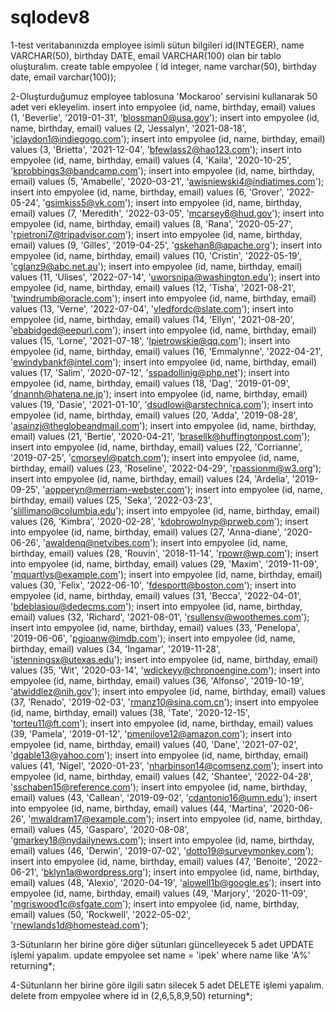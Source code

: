 # sqlodev8

1-test veritabanınızda employee isimli sütun bilgileri id(INTEGER), name VARCHAR(50), birthday DATE, email VARCHAR(100) olan bir tablo oluşturalım.
create table empyolee (
    id integer,
    name varchar(50), 
    birthday date, 
    email varchar(100));

2-Oluşturduğumuz employee tablosuna 'Mockaroo' servisini kullanarak 50 adet veri ekleyelim.
insert into empyolee (id, name, birthday, email) values (1, 'Beverlie', '2019-01-31', 'blossman0@usa.gov');
insert into empyolee (id, name, birthday, email) values (2, 'Jessalyn', '2021-08-18', 'jclaydon1@indiegogo.com');
insert into empyolee (id, name, birthday, email) values (3, 'Brietta', '2021-12-04', 'bfewlass2@hao123.com');
insert into empyolee (id, name, birthday, email) values (4, 'Kaila', '2020-10-25', 'kprobbings3@bandcamp.com');
insert into empyolee (id, name, birthday, email) values (5, 'Amabelle', '2020-03-21', 'awisniewski4@indiatimes.com');
insert into empyolee (id, name, birthday, email) values (6, 'Grover', '2022-05-24', 'gsimkiss5@vk.com');
insert into empyolee (id, name, birthday, email) values (7, 'Meredith', '2022-03-05', 'mcarsey6@hud.gov');
insert into empyolee (id, name, birthday, email) values (8, 'Rana', '2020-05-27', 'rpietroni7@tripadvisor.com');
insert into empyolee (id, name, birthday, email) values (9, 'Gilles', '2019-04-25', 'gskehan8@apache.org');
insert into empyolee (id, name, birthday, email) values (10, 'Cristin', '2022-05-19', 'cglanz9@abc.net.au');
insert into empyolee (id, name, birthday, email) values (11, 'Ulises', '2022-07-14', 'uworsnipa@washington.edu');
insert into empyolee (id, name, birthday, email) values (12, 'Tisha', '2021-08-21', 'twindrumb@oracle.com');
insert into empyolee (id, name, birthday, email) values (13, 'Verne', '2022-07-04', 'vledfordc@slate.com');
insert into empyolee (id, name, birthday, email) values (14, 'Ellyn', '2021-08-20', 'ebabidged@eepurl.com');
insert into empyolee (id, name, birthday, email) values (15, 'Lorne', '2021-07-18', 'lpietrowskie@qq.com');
insert into empyolee (id, name, birthday, email) values (16, 'Emmalynne', '2022-04-21', 'ewindybankf@intel.com');
insert into empyolee (id, name, birthday, email) values (17, 'Salim', '2020-07-12', 'sspadollinig@php.net');
insert into empyolee (id, name, birthday, email) values (18, 'Dag', '2019-01-09', 'dnannh@hatena.ne.jp');
insert into empyolee (id, name, birthday, email) values (19, 'Dasie', '2021-01-10', 'dsudlowi@arstechnica.com');
insert into empyolee (id, name, birthday, email) values (20, 'Adda', '2019-08-28', 'asainzj@theglobeandmail.com');
insert into empyolee (id, name, birthday, email) values (21, 'Bertie', '2020-04-21', 'brasellk@huffingtonpost.com');
insert into empyolee (id, name, birthday, email) values (22, 'Corrianne', '2019-07-25', 'cmorseyl@patch.com');
insert into empyolee (id, name, birthday, email) values (23, 'Roseline', '2022-04-29', 'rpassionm@w3.org');
insert into empyolee (id, name, birthday, email) values (24, 'Ardelia', '2019-09-25', 'aopperyn@merriam-webster.com');
insert into empyolee (id, name, birthday, email) values (25, 'Seka', '2022-03-23', 'slillimano@columbia.edu');
insert into empyolee (id, name, birthday, email) values (26, 'Kimbra', '2020-02-28', 'kdobrowolnyp@prweb.com');
insert into empyolee (id, name, birthday, email) values (27, 'Anna-diane', '2020-06-26', 'awaldenq@netvibes.com');
insert into empyolee (id, name, birthday, email) values (28, 'Rouvin', '2018-11-14', 'rpowr@wp.com');
insert into empyolee (id, name, birthday, email) values (29, 'Maxim', '2019-11-09', 'mquartlys@example.com');
insert into empyolee (id, name, birthday, email) values (30, 'Felix', '2022-06-10', 'fdesportt@boston.com');
insert into empyolee (id, name, birthday, email) values (31, 'Becca', '2022-04-01', 'bdeblasiou@dedecms.com');
insert into empyolee (id, name, birthday, email) values (32, 'Richard', '2021-08-01', 'rsullensv@woothemes.com');
insert into empyolee (id, name, birthday, email) values (33, 'Penelopa', '2019-06-06', 'pgioanw@imdb.com');
insert into empyolee (id, name, birthday, email) values (34, 'Ingamar', '2019-11-28', 'istenningsx@utexas.edu');
insert into empyolee (id, name, birthday, email) values (35, 'Wit', '2020-03-14', 'wdickeyy@chronoengine.com');
insert into empyolee (id, name, birthday, email) values (36, 'Alfonso', '2019-10-19', 'atwiddlez@nih.gov');
insert into empyolee (id, name, birthday, email) values (37, 'Renado', '2019-02-03', 'rmanz10@sina.com.cn');
insert into empyolee (id, name, birthday, email) values (38, 'Tate', '2020-12-15', 'torteu11@ft.com');
insert into empyolee (id, name, birthday, email) values (39, 'Pamela', '2019-01-12', 'pmenilove12@amazon.com');
insert into empyolee (id, name, birthday, email) values (40, 'Dane', '2021-07-02', 'dgable13@yahoo.com');
insert into empyolee (id, name, birthday, email) values (41, 'Nigel', '2020-01-23', 'nharbinson14@comsenz.com');
insert into empyolee (id, name, birthday, email) values (42, 'Shantee', '2022-04-28', 'sschaben15@reference.com');
insert into empyolee (id, name, birthday, email) values (43, 'Callean', '2019-09-02', 'cdantonio16@umn.edu');
insert into empyolee (id, name, birthday, email) values (44, 'Martina', '2020-06-26', 'mwaldram17@example.com');
insert into empyolee (id, name, birthday, email) values (45, 'Gasparo', '2020-08-08', 'gmarkey18@nydailynews.com');
insert into empyolee (id, name, birthday, email) values (46, 'Derwin', '2019-07-02', 'dotto19@surveymonkey.com');
insert into empyolee (id, name, birthday, email) values (47, 'Benoite', '2022-06-21', 'bklyn1a@wordpress.org');
insert into empyolee (id, name, birthday, email) values (48, 'Alexio', '2020-04-19', 'alowell1b@google.es');
insert into empyolee (id, name, birthday, email) values (49, 'Marjory', '2020-11-09', 'mgriswood1c@sfgate.com');
insert into empyolee (id, name, birthday, email) values (50, 'Rockwell', '2022-05-02', 'rnewlands1d@homestead.com');

3-Sütunların her birine göre diğer sütunları güncelleyecek 5 adet UPDATE işlemi yapalım.
update empyolee set name = 'ipek' where name like 'A%'
returning*;

4-Sütunların her birine göre ilgili satırı silecek 5 adet DELETE işlemi yapalım.
delete from empyolee where id in (2,6,5,8,9,50) returning*; 







